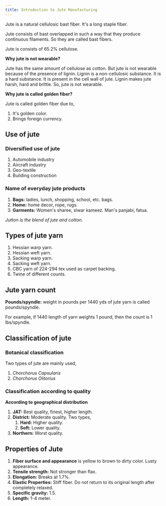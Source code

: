 ```yaml
---
title: Introduction to Jute Manufacturing
---
```


Jute is a natural cellulosic bast fiber. It's a long staple fiber.

Jute consists of bast overlapped in such a way that they produce continuous filaments. So they are called bast fibers.

Jute is consists of 65.2% cellulose.

**Why jute is not wearable?**

Jute has the same amount of cellulose as cotton. But jute is not wearable because of the presence of lignin. Lignin is a non-cellulosic substance. It is a hard substance. It is present in the cell wall of jute. Lignin makes jute harsh, hard and brittle. So, jute is not wearable.

**Why jute is called golden fiber?**

Jute is called golden fiber due to,

1. It's golden color.
2. Brings foreign currency.

## Use of jute

### Diversified use of jute

1. Automobile industry
2. Aircraft industry
3. Geo-textile
4. Building construction

### Name of everyday jute products

1. **Bags:** ladies, lunch, shopping, school, etc. bags.
2. **Home:** home decor, rope, rugs.
3. **Garments:** Women's sharee, slwar kameez. Man's panjabi, fatua.

_Jutton is the blend of jute and cotton._

## Types of jute yarn

1. Hessian warp yarn.
2. Hessian weft yarn.
3. Sacking warp yarn.
4. Sacking weft yarn.
5. CBC yarn of 224-294 tex used as carpet backing.
6. Twine of different counts.

## Jute yarn count

**Pounds/spyndle:** weight in pounds per 1440 yds of jute yarn is called pounds/spyndle.

For example, if 1440 length of yarn weights 1 pound, then the count is 1 lbs/spyndle.

## Classification of jute

### Botanical classification

Two types of jute are mainly used,

1. _Chorchorus Capsularis_
2. _Chorchorus Olitorius_

### Classification according to quality

**According to geographical distribution**

1. **JAT:** Best quality, finest, higher length.
2. **District:** Moderate quality. Two types,
   1. **Hard:** Higher quality.
   2. **Soft:** Lower quality.
3. **Northern:** Worst quality.

## Properties of Jute

1. **Fiber surface and appearance** is yellow to brown to dirty color. Lusty appearance.
2. **Tensile strength:** Not stronger than flax.
3. **Elongation:** Breaks at 1.7%.
4. **Elastic Properties:** Stiff fiber. Do not return to its original length after completely relaxed.
5. **Specific gravity:** 1.5.
6. **Length:** 1-4 meter.
